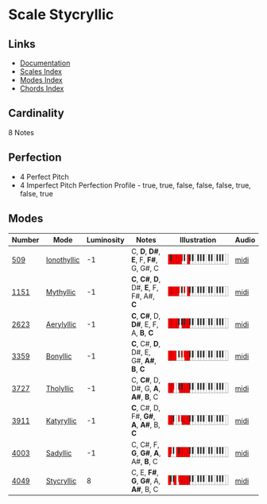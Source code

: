 # Scale Stycryllic

## Links

- [Documentation](README.md)
- [Scales Index](Scales.md)
- [Modes Index](Modes.md)
- [Chords Index](Chords.md)

## Cardinality

8 Notes

## Perfection

- 4 Perfect Pitch
- 4 Imperfect Pitch
Perfection Profile - true, true, false, false, false, true, false, true

## Modes

| Number | Mode | Luminosity | Notes | Illustration | Audio |
|--------|------|------------|-------|--------------|-------|
| [509](https://ianring.com/musictheory/scales/509) | [Ionothyllic](ModeIonothyllic.md) | -1 | C, **D**, **D#**, **E**, F, **F#**, G, G#, C | ![CNaturalIonothyllic](ModeCNaturalIonothyllic.png) | [midi](https://github.com/edipermadi/music/blob/main/docs/ModeCNaturalIonothyllic.mid?raw=true) | 
| [1151](https://ianring.com/musictheory/scales/1151) | [Mythyllic](ModeMythyllic.md) | -1 | **C**, **C#**, **D**, D#, **E**, F, F#, A#, **C** | ![CNaturalMythyllic](ModeCNaturalMythyllic.png) | [midi](https://github.com/edipermadi/music/blob/main/docs/ModeCNaturalMythyllic.mid?raw=true) | 
| [2623](https://ianring.com/musictheory/scales/2623) | [Aerylyllic](ModeAerylyllic.md) | -1 | **C**, **C#**, D, **D#**, E, F, A, **B**, **C** | ![CNaturalAerylyllic](ModeCNaturalAerylyllic.png) | [midi](https://github.com/edipermadi/music/blob/main/docs/ModeCNaturalAerylyllic.mid?raw=true) | 
| [3359](https://ianring.com/musictheory/scales/3359) | [Bonyllic](ModeBonyllic.md) | -1 | **C**, C#, **D**, D#, E, G#, **A#**, **B**, **C** | ![CNaturalBonyllic](ModeCNaturalBonyllic.png) | [midi](https://github.com/edipermadi/music/blob/main/docs/ModeCNaturalBonyllic.mid?raw=true) | 
| [3727](https://ianring.com/musictheory/scales/3727) | [Tholyllic](ModeTholyllic.md) | -1 | C, **C#**, D, D#, G, **A**, **A#**, **B**, C | ![CNaturalTholyllic](ModeCNaturalTholyllic.png) | [midi](https://github.com/edipermadi/music/blob/main/docs/ModeCNaturalTholyllic.mid?raw=true) | 
| [3911](https://ianring.com/musictheory/scales/3911) | [Katyryllic](ModeKatyryllic.md) | -1 | **C**, C#, D, F#, **G#**, **A**, **A#**, B, **C** | ![CNaturalKatyryllic](ModeCNaturalKatyryllic.png) | [midi](https://github.com/edipermadi/music/blob/main/docs/ModeCNaturalKatyryllic.mid?raw=true) | 
| [4003](https://ianring.com/musictheory/scales/4003) | [Sadyllic](ModeSadyllic.md) | -1 | C, C#, F, **G**, **G#**, **A**, A#, **B**, C | ![CNaturalSadyllic](ModeCNaturalSadyllic.png) | [midi](https://github.com/edipermadi/music/blob/main/docs/ModeCNaturalSadyllic.mid?raw=true) | 
| [4049](https://ianring.com/musictheory/scales/4049) | [Stycryllic](ModeStycryllic.md) | 8 | C, E, **F#**, **G**, **G#**, A, **A#**, B, C | ![CNaturalStycryllic](ModeCNaturalStycryllic.png) | [midi](https://github.com/edipermadi/music/blob/main/docs/ModeCNaturalStycryllic.mid?raw=true) | 
